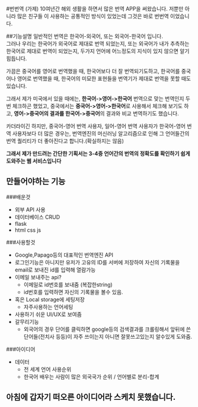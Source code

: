 #번번역 (가제)
10여년간 해외 생활을 하면서 많은 번역 APP을 써왔습니다. 저뿐만 아니라 많은 친구들 이 사용하는 공통적인 방식이 있었는데 그것은 바로 번번역 이었습니다. 

##기능설명
일반적인 번역은 한국어-외국어, 또는 외국어-한국어 입니다.  
그러나 우리는 한국어가 외국어로 제대로 번역 되었는지, 또는 외국어가 내가 추측하는 한국어로 제대로 번역이 되었는지, 두가지 언어에 어느정도의 지식이 있지 않으면 알기 힘듭니다.  

가끔은 중국어를 영어로 번역했을 때, 한국어보다 더 잘 번역되기도하고, 한국어를 중국어나 영어로 번역했을 때, 한국어의 미묘한 표현들을 번역기가 제대로 번역을 못할 때도 있습니다.

그래서 제가 미국에서 있을 때에는, **한국어->영어->한국어** 번역으로 맞는 번역인지 두번 체크하곤 했었고, 중국에서는 **중국어->영어->한국어**로 사용해서 체크해 보기도 하고, **영어->중국어의 결과를 한국어->중국어**의 결과와 비교 번역하기도 했습니다.

카더라이긴 하지만, 중국어-영어 번역 사용자, 일어-영어 번역 사용자가 한국어-영어 번역 사용자보다 더 많은 경우는, 번역엔진의 머신러닝 알고리즘으로 인해 그 언어들간의 번역 퀄리티가 더 좋아진다고 합니다.(확실하지는 않음)


**그래서 제가 만드려는 간단한 기획서는 3-4중 언어간의 번역의 정확도를 확인하기 쉽게 도와주는 웹 서비스입니다**

## 만들어야하는 기능
###배운것 
-   외부 API 사용
-   데이터베이스 CRUD
-   flask
-   html css js


###사용할것
- Google,Papago등의 대표적인 번역엔진 API
- 로그인기능은 아니지만 유저가 고유의 ID를 서버에 저장하여 자신의 기록물을 email로 보내진 id를 입력해 열람가능
- 이메일 보내주는 api?
  - 이메일로 id번호를 보내줌 (복잡한string)
  - id번호를 입력하면 자신의 기록물을 볼수 있음.
- 혹은 Local storage에 세팅저장
  - 자주사용하는 언어세팅
- 사용하기 쉬운 UI/UX로 보여줌
- 갈무리기능
  -  외국어의 경우 단어를 클릭하면 google등의 검색결과를 크롤링해서 앞뒤에 쓴 단어들(전치사 등등)이 자주 쓰이는지 아니면 잘못쓰고있는지 알수있게 도와줌.

###아이디어 
- 데이터
    - 전 세계 언어 사용순위 
    - 한국어 배우는 사람이 많은 외국국가 순위 / 언어별로 분리-합계 
    

## 아침에 갑자기 떠오른 아이디어라 스케치 못했습니다.
